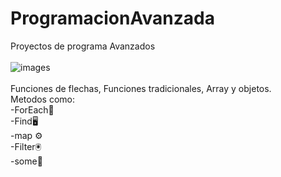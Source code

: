 # ProgramacionAvanzada
Proyectos de programa Avanzados
<br>
<br>
![images](https://user-images.githubusercontent.com/89555929/220243181-cbaa4659-8ca5-4afc-81db-a8d6ebcb9669.jpg)
<br>
<br>
Funciones de flechas, Funciones tradicionales, Array y objetos.
<br>
Metodos como:
<br>
-ForEach🧨
<br>
-Find🖥
<br>
-map ⚙
<br>
-Filter🖲
<br>
-some🧮
